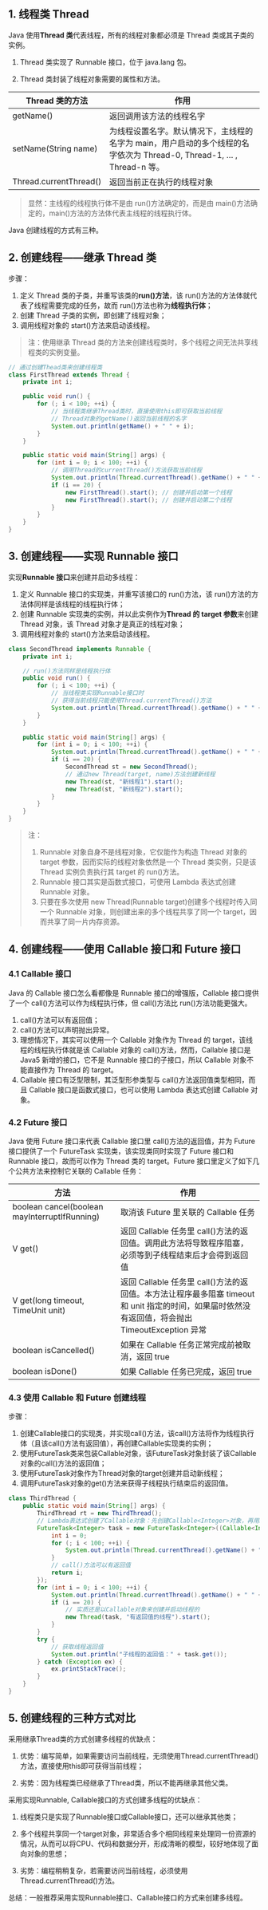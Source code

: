 ## 1. 线程类 Thread

Java 使用**Thread 类**代表线程，所有的线程对象都必须是 Thread 类或其子类的实例。

1. Thread 类实现了 Runnable 接口，位于 java.lang 包。

2. Thread 类封装了线程对象需要的属性和方法。

| Thread 类的方法        | 作用                                                                                                                  |
| ---------------------- | --------------------------------------------------------------------------------------------------------------------- |
| getName()              | 返回调用该方法的线程名字                                                                                              |
| setName(String name)   | 为线程设置名字。默认情况下，主线程的名字为 main，用户启动的多个线程的名字依次为 Thread-0, Thread-1, … , Thread-n 等。 |
| Thread.currentThread() | 返回当前正在执行的线程对象                                                                                            |

> 显然：主线程的线程执行体不是由 run()方法确定的，而是由 main()方法确定的，main()方法的方法体代表主线程的线程执行体。

Java 创建线程的方式有三种。

## 2. 创建线程——继承 Thread 类

步骤：

1. 定义 Thread 类的子类，并重写该类的**run()方法**，该 run()方法的方法体就代表了线程需要完成的任务，故而 run()方法也称为**线程执行体**；
2. 创建 Thread 子类的实例，即创建了线程对象；
3. 调用线程对象的 start()方法来启动该线程。

> 注：使用继承 Thread 类的方法来创建线程类时，多个线程之间无法共享线程类的实例变量。

```java
// 通过创建Thead类来创建线程类
class FirstThread extends Thread {
    private int i;

    public void run() {
        for (; i < 100; ++i) {
            // 当线程类继承Thread类时，直接使用this即可获取当前线程
            // Thread对象的getName()返回当前线程的名字
            System.out.println(getName() + " " + i);
        }
    }

    public static void main(String[] args) {
        for (int i = 0; i < 100; ++i) {
            // 调用Thread的currentThread()方法获取当前线程
            System.out.println(Thread.currentThread().getName() + " " + i);
            if (i == 20) {
                new FirstThread().start(); // 创建并启动第一个线程
                new FirstThread().start(); // 创建并启动第二个线程
            }
        }
    }
}
```

## 3. 创建线程——实现 Runnable 接口

实现**Runnable 接口**来创建并启动多线程：

1. 定义 Runnable 接口的实现类，并重写该接口的 run()方法，该 run()方法的方法体同样是该线程的线程执行体；
2. 创建 Runnable 实现类的实例，并以此实例作为**Thread 的 target 参数**来创建 Thread 对象，该 Thread 对象才是真正的线程对象；
3. 调用线程对象的 start()方法来启动该线程。

```java
class SecondThread implements Runnable {
    private int i;

    // run()方法同样是线程执行体
    public void run() {
        for (; i < 100; ++i) {
            // 当线程类实现Runnable接口时
            // 获得当前线程只能使用Thread.currentThread()方法
            System.out.println(Thread.currentThread().getName() + " " + i);
        }
    }

    public static void main(String[] args) {
        for (int i = 0; i < 100; ++i) {
            System.out.println(Thread.currentThread().getName() + " " + i);
            if (i == 20) {
                SecondThread st = new SecondThread();
                // 通过new Thread(target, name)方法创建新线程
                new Thread(st, "新线程1").start();
                new Thread(st, "新线程2").start();
            }
        }
    }
}
```

> 注：
>
> 1. Runnable 对象自身不是线程对象，它仅能作为构造 Thread 对象的 target 参数，因而实际的线程对象依然是一个 Thread 类实例，只是该 Thread 实例负责执行其 target 的 run()方法。
> 2. Runnable 接口其实是函数式接口，可使用 Lambda 表达式创建 Runnable 对象。
> 3. 只要在多次使用 new Thread(Runnable target)创建多个线程时传入同一个 Runnable 对象，则创建出来的多个线程共享了同一个 target，因而共享了同一片内存资源。

## 4. 创建线程——使用 Callable 接口和 Future 接口

### 4.1 Callable 接口

Java 的 Callable 接口怎么看都像是 Runnable 接口的增强版，Callable 接口提供了一个 call()方法可以作为线程执行体，但 call()方法比 run()方法功能更强大。

1. call()方法可以有返回值；
2. call()方法可以声明抛出异常。
3. 理想情况下，其实可以使用一个 Callable 对象作为 Thread 的 target，该线程的线程执行体就是该 Callable 对象的 call()方法，然而，Callable 接口是 Java5 新增的接口，它不是 Runnable 接口的子接口，所以 Callable 对象不能直接作为 Thread 的 target。
4. Callable 接口有泛型限制，其泛型形参类型与 call()方法返回值类型相同，而且 Callable 接口是函数式接口，也可以使用 Lambda 表达式创建 Callable 对象。

### 4.2 Future 接口

Java 使用 Future 接口来代表 Callable 接口里 call()方法的返回值，并为 Future 接口提供了一个 FutureTask 实现类，该实现类同时实现了 Future 接口和 Runnable 接口，故而可以作为 Thread 类的 target。Future 接口里定义了如下几个公共方法来控制它关联的 Callable 任务：

| 方法                                          | 作用                                                         |
| --------------------------------------------- | ------------------------------------------------------------ |
| boolean cancel(boolean mayInterruptIfRunning) | 取消该 Future 里关联的 Callable 任务                         |
| V get()                                       | 返回 Callable 任务里 call()方法的返回值。调用此方法将导致程序阻塞，必须等到子线程结束后才会得到返回值 |
| V get(long timeout, TimeUnit unit)            | 返回 Callable 任务里 call()方法的返回值。本方法让程序最多阻塞 timeout 和 unit 指定的时间，如果届时依然没有返回值，将会抛出 TimeoutException 异常 |
| boolean isCancelled()                         | 如果在 Callable 任务正常完成前被取消，返回 true              |
| boolean isDone()                              | 如果 Callable 任务已完成，返回 true                          |

### 4.3 使用 Callable 和 Future 创建线程

步骤：

1. 创建Callable接口的实现类，并实现call()方法，该call()方法将作为线程执行体（且该call()方法有返回值），再创建Callable实现类的实例；
2. 使用FutureTask类来包装Callable对象，该FutureTask对象封装了该Callable对象的call()方法的返回值；
3. 使用FutureTask对象作为Thread对象的target创建并启动新线程；
4. 调用FutureTask对象的get()方法来获得子线程执行结束后的返回值。

```java
class ThirdThread {
    public static void main(String[] args) {
        ThirdThread rt = new ThirdThread();
        // Lambda表达式创建了Callable对象：先创建Callable<Integer>对象，再用FutureTask来包装Callable对象
        FutureTask<Integer> task = new FutureTask<Integer>((Callable<Integer>) () -> {
            int i = 0;
            for (; i < 100; ++i) {
                System.out.println(Thread.currentThread().getName() + " " + i);
            }
            // call()方法可以有返回值
            return i;
        });
        for (int i = 0; i < 100; ++i) {
            System.out.println(Thread.currentThread().getName() + " " + i);
            if (i == 20) {
                // 实质还是以Callable对象来创建并启动线程的
                new Thread(task, "有返回值的线程").start();
            }
        }
        try {
            // 获取线程返回值
            System.out.println("子线程的返回值：" + task.get());
        } catch (Exception ex) {
            ex.printStackTrace();
        }
    }
}
```

## 5. 创建线程的三种方式对比

采用继承Thread类的方式创建多线程的优缺点：

1. 优势：编写简单，如果需要访问当前线程，无须使用Thread.currentThread()方法，直接使用this即可获得当前线程；

2. 劣势：因为线程类已经继承了Thread类，所以不能再继承其他父类。

采用实现Runnable, Callable接口的方式创建多线程的优缺点：

1. 线程类只是实现了Runnable接口或Callable接口，还可以继承其他类；

2. 多个线程共享同一个target对象，非常适合多个相同线程来处理同一份资源的情况，从而可以将CPU、代码和数据分开，形成清晰的模型，较好地体现了面向对象的思想；

3. 劣势：编程稍稍复杂，若需要访问当前线程，必须使用Thread.currentThread()方法。

总结：一般推荐采用实现Runnable接口、Callable接口的方式来创建多线程。

